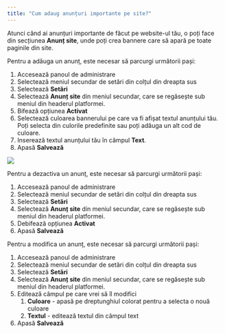 ```yaml
---
title: "Cum adaug anunțuri importante pe site?"
---
```


Atunci când ai anunțuri importante de făcut pe website-ul tău, o poți
face din secțiunea **Anunț site**, unde poți crea bannere care să apară
pe toate paginile din site.

Pentru a adăuga un anunț, este necesar să parcurgi următorii pași:

1)  Accesează panoul de administrare
2)  Selectează meniul secundar de setări din colțul din dreapta sus
3)  Selectează **Setări**
4)  Selectează **Anunț site** din meniul secundar, care se regăsește sub
    meniul din headerul platformei.
5)  Bifează opțiunea **Activat**
6)  Selectează culoarea bannerului pe care va fi afișat textul anunțului
    tău. Poți selecta din culorile predefinite sau poți adăuga un alt
    cod de culoare.
7)  Inserează textul anunțului tău în câmpul **Text**.
8)  Apasă **Salvează**

<a href="/assets/help/006.png">
    <img src="/assets/help/006.png" />
</a>

Pentru a dezactiva un anunț, este necesar să parcurgi următorii pași:

1)  Accesează panoul de administrare
2)  Selectează meniul secundar de setări din colțul din dreapta sus
3)  Selectează **Setări**
4)  Selectează **Anunț site** din meniul secundar, care se regăsește sub
    meniul din headerul platformei.
5)  Debifează opțiunea **Activat**
6)  Apasă **Salvează**

Pentru a modifica un anunț, este necesar să parcurgi următorii pași:

1)  Accesează panoul de administrare
2)  Selectează meniul secundar de setări din colțul din dreapta sus
3)  Selectează **Setări**
4)  Selectează **Anunț site** din meniul secundar, care se regăsește sub
    meniul din headerul platformei.
5)  Editează câmpul pe care vrei să îl modifici
    1.  **Culoare** - apasă pe dreptunghiul colorat pentru a selecta o
        nouă culoare
    2.  **Textul** - editează textul din câmpul text
6)  Apasă **Salvează**
